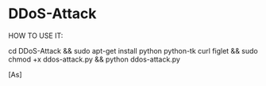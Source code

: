 # DDoS-Attack

HOW TO USE IT:

cd DDoS-Attack && sudo apt-get install python python-tk curl figlet && sudo chmod +x ddos-attack.py && python ddos-attack.py

[As]
